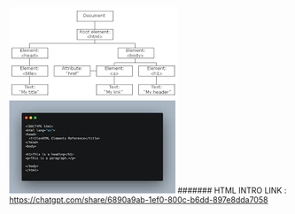 ![alt text](image-1.png)
![alt text](image-2.png)
####### HTML INTRO LINK : https://chatgpt.com/share/6890a9ab-1ef0-800c-b6dd-897e8dda7058

